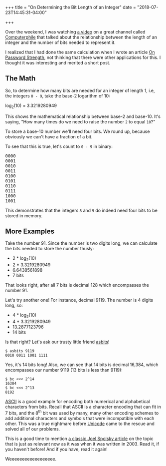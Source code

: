 +++
title = "On Determining the Bit Length of an Integer"
date = "2018-07-23T14:45:31-04:00"

+++

Over the weekend, I was watching [a video] on a great channel called [Computerphile] that talked about the relationship between the length of an integer and the number of bits needed to represent it.

I realized that I had done the same calculation when I wrote an article [On Password Strength], not thinking that there were other applications for this.  I thought it was interesting and merited a short post.

## The Math

So, to determine how many bits are needed for an integer of length 1, i.e, the integers `0 - 9`, take the base-2 logarithm of 10:

log<sub>2</sub>(10) = 3.3219280949

This shows the mathematical relationship between base-2 and base-10.  It's saying, "How many times do we need to raise the number `2` to equal `10`?"

To store a base-10 number we'll need four bits.  We round up, because obviously we can't have a fraction of a bit.

To see that this is true, let's count to `0 - 9` in binary:

<pre class="math">
0000
0001
0010
0011
0100
0101
0110
0111
1000
1001
</pre>

This demonstrates that the integers `8` and `9` do indeed need four bits to be stored in memory.

## More Examples

Take the number 91.  Since the number is two digits long, we can calculate the bits needed to store the number thusly:

- 2 * log<sub>2</sub>(10)
- 2 * 3.3219280949
- 6.6438561898
- 7 bits

That looks right, after all 7 bits is decimal 128 which encompasses the number 91.

Let's try another one! For instance, decimal 9119.  The number is 4 digits long, so:

- 4 * log<sub>2</sub>(10)
- 4 * 3.3219280949
- 13.2877123796
- 14 bits

Is that right?  Let's ask our trusty little friend [asbits]!

```
$ asbits 9119
0010 0011 1001 1111
```

Yes, it's 14 bits long!  Also, we can see that 14 bits is decimal 16,384, which encompasses our number 9119 (13 bits is less than 9119):

```
$ bc <<< 2^14
16384
$ bc <<< 2^13
8192
```

[ASCII] is a good example for encoding both numerical and alphabetical characters from bits.  Recall that ASCII is a character encoding that can fit in 7 bits, and the 8<sup>th</sup> bit was used by many, many other encoding schemes to add additional characters and symbols that were incompatible with each other.  This was a true nightmare before [Unicode] came to the rescue and solved all of our problems.

This is a good time to mention [a classic Joel Spolsky article] on the topic that is just as relevant now as it was when it was written in 2003.  Read it, if you haven't before!  And if you have, read it again!

Weeeeeeeeeeeeeeeeee.

[a video]: https://www.youtube.com/watch?v=thrx3SBEpL8
[Computerphile]: https://www.youtube.com/user/Computerphile
[On Password Strength]: /2018/05/30/on-password-strength/
[asbits]: https://github.com/btoll/tools/tree/master/c/asbits
[ASCII]: https://en.wikipedia.org/wiki/ASCII
[Unicode]: https://en.wikipedia.org/wiki/Unicode
[a classic Joel Spolsky article]: https://www.joelonsoftware.com/2003/10/08/the-absolute-minimum-every-software-developer-absolutely-positively-must-know-about-unicode-and-character-sets-no-excuses/


